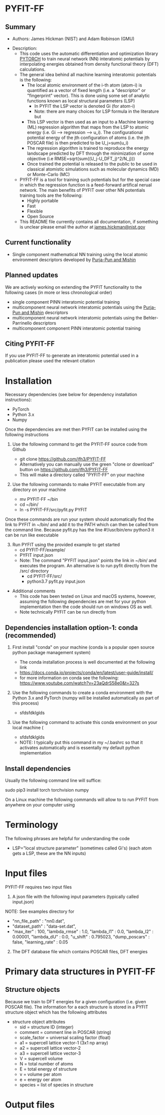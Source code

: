 # PYFIT-FF 

## Summary 

- Authors: James Hickman (NIST) and Adam Robinson (GMU) 

+ Description: 
	- This code uses the automatic differentiation and optimization library [PYTORCH](https://pytorch.org/) to train neural network (NN) interatomic potentials by interpolating energies obtained from density functional theory (DFT) calculations. 
	- The general idea behind all machine learning interatomic potentials is the following:
		* The local atomic environment of the i-th atom (atom-i) is quantified as a vector of fixed length (i.e. a "descriptor" or "fingerprint" vector). This is done using some set of analytic functions known as local structural parameters (LSP)
			* In PYFIT the LSP vector is denoted Gi (for atom-i)
			* Note: there are many choices for LSP formula in the literature but 
		* This LSP vector is then used as an input to a Machine learning (ML) regression algorithm that maps from the LSP to atomic energy (i.e. Gi --> regression --> u_i). The configurational potential energy of the jth configuration of atoms (i.e. the jth POSCAR file) is then predicted to be U_j=sum(u_i)
		* The regression algorithm is trained to reproduce the energy landscape predicted by DFT through the minimization of some objective (i.e RMSE=sqrt(sum((U_j-U_DFT_j)^2/N_j)))
		* Once trained the potential is released to the public to be used in classical atomistic simulations such as molecular dynamics (MD) or Monte-Carlo (MC)
	- PYFIT-FF is a tool for training such potentials but for the special case in which the regression function is a feed-forward artifical nerual network. The main benefits of PYFIT over other NN potentials training tools are the following: 
		* Highly portable 
		* Fast 
		* Flexible
		* Open Source
	- This README file currently contains all documentation, if something is unclear please email the author at james.hickman@nist.gov 

## Current functionality

+ Single component mathematical NN training using the local atomic environment descriptors developed by [Purja-Pun and Mishin](https://www.nature.com/articles/s41467-019-10343-5) 

## Planned updates

We are actively working on extending the PYFIT functionality to the following cases (in more or less chronological order) 

+ single component PINN interatomic potential training
+ multicomponent neural network interatomic potentials using the [Purja-Pun and Mishin](https://www.nature.com/articles/s41467-019-10343-5) descriptors 
+ multicomponent neural network interatomic potentials using the Behler-Parrinello descriptors
+ multicomponent component PINN interatomic potential training

## Citing PYFIT-FF 

If you use PYFIT-FF to generate an interatomic potential used in a publication please used the relevant citation
	

# Installation

Necessary dependencies (see below for dependency installation instructions):  

- PyTorch
- Python 3.x
- Numpy

Once the dependencies are met then PYFIT can be installed using the following instructions 

1) Use the following command to get the PYFIT-FF source code from Github
 	- git clone https://github.com/jfh3/PYFIT-FF
	- Alternatively you can  manually use the green "clone or download" button on https://github.com/jfh3/PYFIT-FF
 	- This will make a directory called "PYFIT-FF" on your machine 

2) Use the following commands to make PYFIT executable from any directory on your machine  
 	- mv PYFIT-FF ~/bin
	- cd ~/bin/
	- ln -s PYFIT-FF/src/pyfit.py  PYFIT 

Once these commands are run your system should automatically find the link to PYFIT in ~/bin/ and add it to the PATH which can then be called from the command line. Because pyfit.py has the line #!/usr/bin/env python3 it can be run like executable 

3) Run PYFIT using the provided example to get started 
	- cd PYFIT-FF/example/
	- PYFIT input.json 
	- Note: The command "PYFIT input.json" points the link in ~/bin/ and executes the program. An alternative is to run pyfit directly from the /src/ directory 
		* cd PYFIT-FF/src/
		* python3.7 pyfit.py input.json 

+ Additional comments 
	- This code has been tested on Linux and macOS systems, however, assuming the following dependencies are met for your python implementation then the code should run on windows OS as well.
	- Note technically PYFIT can be run directly from

## Dependencies installation option-1: conda (recommended)  

1) First install "conda" on your machine (conda is a popular open source python package management system)
 	- The conda installation process is well documented at the following link 
 	- https://docs.conda.io/projects/conda/en/latest/user-guide/install/
	- for more information on conda see the following: https://www.youtube.com/watch?v=23aQdrS58e0&t=327s
2) Use the following commands to create a conda environment with the Python 3.x and PyTorch (numpy will be installed automatically as part of this process) 
	- sfdsfdklglds

3) Use the following command to activate this conda environment on your local machine (
	- sfdsfdklglds
	- NOTE: I typically put this command in my ~/.bashrc so that it activates automatically and is essentally my default python implementation


## Install dependencies 



Usually the following command line will suffice:

sudo pip3 install torch torchvision numpy

On a Linux machine the following commands will allow to to run PYFIT from anywhere on your computer using 




# Terminology 
The following phrases are helpful for understanding the code 
+ LSP="local structure parameter" (sometimes called Gi's) (each atom gets a LSP, these are the NN inputs)

# Input files
PYFIT-FF requires two input files 

1) A json file with the following input parameters (typically called input.json)

NOTE: See examples directory for 

+ "nn_file_path"			:	"nn0.dat",
+ "dataset_path"			:	"data-set.dat",
+ "max_iter"			:	100,
"lambda_rmse"			:	1.0,
"lambda_l1"			:	0.0,
"lambda_l2"			:	0.00001,
"lambda_dU"			:	0.0,
"u_shift"			:	0.795023,
"dump_poscars"			:	false,
"learning_rate"			:	0.05


2) The DFT database file which contains POSCAR files, DFT energies


# Primary data structures in PYFIT-FF

## Structure objects 

Because we train to DFT energies for a given configuration (i.e. given POSCAR file). The information for a each structure is stored in a PYFIT structure object which has the following attributes  

+ structure object attributes 
	- sid			= structure ID (integer)
	- comment		= comment line in POSCAR (string)
	- scale_factor	= universal scaling factor  (float) 
	- a1			= supercell lattice vector-1 (3x1 np array)
	- a2			= supercell lattice vector-2
	- a3			= supercell lattice vector-3
	- V				= supercell volume 
	- N      		= total number of atoms 
	- E				= total energy of structure 
	- v				= volume per atom
	- e				= energy oer atom
	- species		= list of species in structure



# Output files
 
